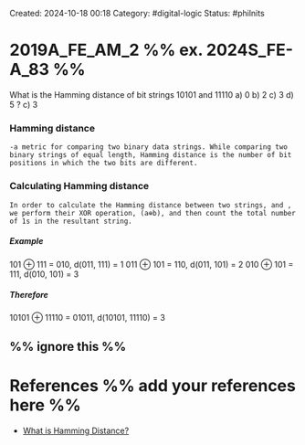 Created: 2024-10-18 00:18
Category: #digital-logic 
Status: #philnits



# 2019A_FE_AM_2 %% ex. 2024S_FE-A_83 %%

What is the Hamming distance of bit strings 10101 and 11110
a) 0
b) 2
c) 3
d) 5
? 
c) 3

### Hamming distance
	-a metric for comparing two binary data strings. While comparing two binary strings of equal length, Hamming distance is the number of bit positions in which the two bits are different.

### Calculating Hamming distance
	In order to calculate the Hamming distance between two strings, and , we perform their XOR operation, (a⊕b), and then count the total number of 1s in the resultant string.

##### Example
101 ⊕ 111 = 010, d(011, 111) = 1
011 ⊕ 101 = 110, d(011, 101) = 2
010 ⊕ 101 = 111, d(010, 101) = 3

##### Therefore
10101 ⊕ 11110 = 01011, d(10101, 11110) = 3


%% ignore this %%
---









# References %% add your references here %%
- [What is Hamming Distance?](https://www.tutorialspoint.com/what-is-hamming-distance) 